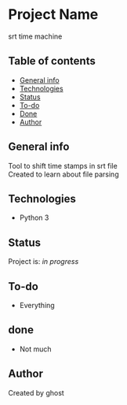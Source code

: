 # Project Name
srt time machine

## Table of contents
* [General info](#general-info)
* [Technologies](#technologies)
* [Status](#status)
* [To-do](#to-do)
* [Done](#done)
* [Author](#author)

## General info
Tool to shift time stamps in srt file  
Created to learn about file parsing

## Technologies
* Python 3

## Status
Project is: _in progress_

## To-do
* Everything

## done
* Not much

## Author
Created by ghost
